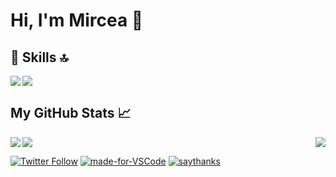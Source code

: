 # Hi, I'm Mircea 👋

## 🚀 Skills 🔝

<img align="left" src="https://img.shields.io/badge/html5%20-%23E34F26.svg?&style=for-the-badge&logo=html5&logoColor=white" />
<img align="center" src="https://img.shields.io/badge/bootstrap%20-%23563D7C.svg?&style=for-the-badge&logo=bootstrap&logoColor=white" />
<img align="left" https://img.shields.io/badge/jquery%20-%230769AD.svg?&style=for-the-badge&logo=jquery&logoColor=white" />

## My GitHub Stats 📈
<img align="center" src="https://github-readme-stats.matei87.vercel.app/api/pin/?username=Matei87&theme=radical&repo=github-readme-stats" />
<img align="left" src="https://github-readme-stats.matei87.vercel.app/api/top-langs/?username=Matei87&theme=radical&show_icons=true" />
<img align="right" src="https://github-readme-stats.matei87.vercel.app/api?username=Matei87&theme=radical&show_icons=true" />

<a href="https://twitter.com/intent/follow?screen_name=SST28354251">![Twitter Follow](https://img.shields.io/twitter/follow/SST28354251?color=1DAF2&label=Follow&logo=Twitter)</a>
[![made-for-VSCode](https://img.shields.io/badge/Made%20for-VSCode-1f425f.svg)](https://code.visualstudio.com/)
[![saythanks](https://img.shields.io/badge/say-thanks-ff69b4.svg)](https://saythanks.io/to/kennethreitz)
